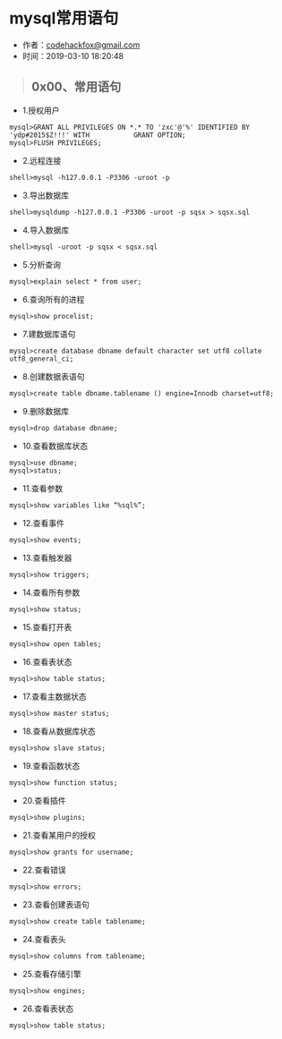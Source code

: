 # mysql常用语句

- 作者：codehackfox@gmail.com
- 时间：2019-03-10 18:20:48

>## 0x00、常用语句

- 1.授权用户
```
mysql>GRANT ALL PRIVILEGES ON *.* TO 'zxc'@'%' IDENTIFIED BY 'ydp#2015$Z!!!' WITH 			GRANT OPTION;
mysql>FLUSH PRIVILEGES;
```
- 2.远程连接
```
shell>mysql -h127.0.0.1 -P3306 -uroot -p
```
- 3.导出数据库
```
shell>mysqldump -h127.0.0.1 -P3306 -uroot -p sqsx > sqsx.sql
```
- 4.导入数据库
```
shell>mysql -uroot -p sqsx < sqsx.sql
```
- 5.分析查询
```
mysql>explain select * from user;
```
- 6.查询所有的进程
```
mysql>show procelist;
```
- 7.建数据库语句
```
mysql>create database dbname default character set utf8 collate utf8_general_ci;
```
- 8.创建数据表语句
```
mysql>create table dbname.tablename () engine=Innodb charset=utf8;
```
- 9.删除数据库
```
mysql>drop database dbname;
```
- 10.查看数据库状态
```
mysql>use dbname;
mysql>status;
```
- 11.查看参数
```
mysql>show variables like “%sql%”;
```
- 12.查看事件
```
mysql>show events;
```
- 13.查看触发器
```
mysql>show triggers;
```
- 14.查看所有参数
```
mysql>show status;
```
- 15.查看打开表
```
mysql>show open tables;
```
- 16.查看表状态
```
mysql>show table status;
```
- 17.查看主数据状态
```
mysql>show master status;
```
- 18.查看从数据库状态
```
mysql>show slave status;
```
- 19.查看函数状态
```
mysql>show function status;
```
- 20.查看插件
```
mysql>show plugins;
```
- 21.查看某用户的授权
```
mysql>show grants for username;
```
- 22.查看错误
```
mysql>show errors;
```
- 23.查看创建表语句
```
mysql>show create table tablename;
```
- 24.查看表头
```
mysql>show columns from tablename;
```
- 25.查看存储引擎
```
mysql>show engines;
```
- 26.查看表状态
```
mysql>show table status;
```
